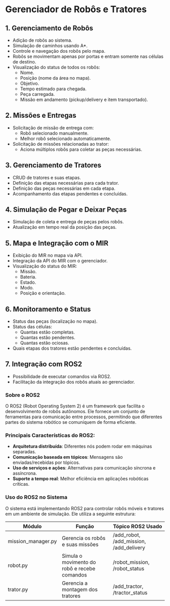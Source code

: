 # **Gerenciador de Robôs e Tratores**

## **1. Gerenciamento de Robôs**
- Adição de robôs ao sistema.
- Simulação de caminhos usando A*.
- Controle e navegação dos robôs pelo mapa.
- Robôs se movimentam apenas por portas e entram somente nas células de destino.
- Visualização do status de todos os robôs:
  - Nome.
  - Posição (nome da área no mapa).
  - Objetivo.
  - Tempo estimado para chegada.
  - Peça carregada.
  - Missão em andamento (pickup/delivery e item transportado).

## **2. Missões e Entregas**
- Solicitação de missão de entrega com:
  - Robô selecionado manualmente.
  - Melhor robô selecionado automaticamente.
- Solicitação de missões relacionadas ao trator:
  - Aciona múltiplos robôs para coletar as peças necessárias.

## **3. Gerenciamento de Tratores**
- CRUD de tratores e suas etapas.
- Definição das etapas necessárias para cada trator.
- Definição das peças necessárias em cada etapa.
- Acompanhamento das etapas pendentes e concluídas.

## **4. Simulação de Pegar e Deixar Peças**
- Simulação de coleta e entrega de peças pelos robôs.
- Atualização em tempo real da posição das peças.

## **5. Mapa e Integração com o MIR**
- Exibição do MIR no mapa via API.
- Integração da API do MIR com o gerenciador.
- Visualização do status do MIR:
  - Missão.
  - Bateria.
  - Estado.
  - Modo.
  - Posição e orientação.

## **6. Monitoramento e Status**
- Status das peças (localização no mapa).
- Status das células:
  - Quantas estão completas.
  - Quantas estão pendentes.
  - Quantas estão ociosas.
- Quais etapas dos tratores estão pendentes e concluídas.

## **7. Integração com ROS2**
- Possibilidade de executar comandos via ROS2.
- Facilitação da integração dos robôs atuais ao gerenciador.

### **Sobre o ROS2**
O ROS2 (Robot Operating System 2) é um framework que facilita o desenvolvimento de robôs autônomos. Ele fornece um conjunto de ferramentas para comunicação entre processos, permitindo que diferentes partes do sistema robótico se comuniquem de forma eficiente.

### **Principais Características do ROS2:**
- **Arquitetura distribuída**: Diferentes nós podem rodar em máquinas separadas.
- **Comunicação baseada em tópicos**: Mensagens são enviadas/recebidas por tópicos.
- **Uso de serviços e ações**: Alternativas para comunicação síncrona e assíncrona.
- **Suporte a tempo real**: Melhor eficiência em aplicações robóticas críticas.

### **Uso do ROS2 no Sistema**
O sistema está implementando ROS2 para controlar robôs móveis e tratores em um ambiente de simulação. Ele utiliza a seguinte estrutura:

| Módulo            | Função                                        | Tópico ROS2 Usado                  |
|--------------------|--------------------------------|--------------------------------|
| mission_manager.py | Gerencia os robôs e suas missões | /add_robot, /add_mission, /add_delivery |
| robot.py          | Simula o movimento do robô e recebe comandos | /robot_mission, /robot_status |
| trator.py         | Gerencia a montagem dos tratores | /add_tractor, /tractor_status |

